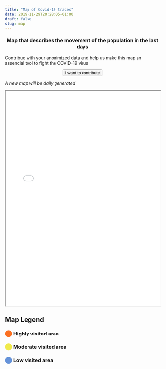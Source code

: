```yaml
---
title: "Map of Covid-19 traces"
date: 2019-11-29T20:28:05+01:00
draft: false
slug: map
---
```


<center><h3>Map that describes the movement of the population in the last days</h3></center>

Contribue with your anonimized data and help us make this map an assencial tool to fight the COVID-19 virus

<center>
    <form action='/newcase'>
        <input style="cursor: pointer;"  type="submit" value="I want to contribute" />
    </form>
</center>


*A new map will be daily generated*
<iframe src="/map/heatmap.html" width="100%" height="700px"></iframe>


## Map Legend

### <span style="color:#fb7021">⬤</span> Highly visited area

### <span style="color:#f0ea4b">⬤</span> Moderate visited area

### <span style="color:#6693d9">⬤</span> Low visited area
